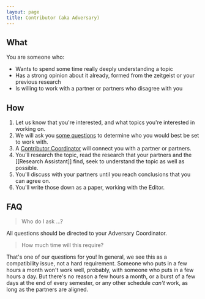 ```yaml
---
layout: page
title: Contributor (aka Adversary)
---
```

## What

You are someone who:
* Wants to spend some time really deeply understanding a topic
* Has a strong opinion about it already, formed from the zeitgeist or your previous research
* Is willing to work with a partner or partners who disagree with you

## How

1. Let us know that you're interested, and what topics you're interested in working on.
2. We will ask you [some questions](Contributor-Qualification.md) to determine who you would best be set to work with.
3. A [Contributor Coordinator](Contributor-Coordinator.md) will connect you with a partner or partners.
4. You'll research the topic, read the research that your partners and the [[Research Assistant]] find, seek to understand the topic as well as possible.
5. You'll discuss with your partners until you reach conclusions that you can agree on.
6. You'll write those down as a paper, working with the Editor.

## FAQ

> Who do I ask ...?

All questions should be directed to your Adversary Coordinator.

> How much time will this require?

That's one of our questions for you! In general, we see this as a compatibility issue, not a hard requirement. Someone who puts in a few hours a month won't work well, probably, with someone who puts in a few hours a day. But there's no reason a few hours a month, or a burst of a few days at the end of every semester, or any other schedule _can't_ work, as long as the partners are aligned.


